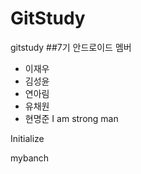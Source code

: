 ﻿# GitStudy
gitstudy
##7기 안드로이드 멤버
- 이재우
- 김성윤
- 연아림
- 유채원
- 현명준
I am strong man

Initialize

mybanch